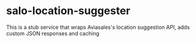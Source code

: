 # salo-location-suggester
This is a stub service that wraps Aviasales's location suggestion API, adds custom JSON responses and caching
